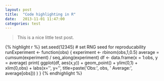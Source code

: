 ```yaml
---
layout: post
title:  "Code highlighting in R"
date:   2013-11-01 11:47:00
categories: test
---
```


> This is a nice little test post.

{% highlight r %}
set.seed(12345)  # set RNG seed for reproducability
runExperiment <- function(obs) {
	experiment <- rbinom(obs,1,0.5)
	average = cumsum(experiment) / seq_along(experiment)
	df <- data.frame(x = 1:obs, y = average)
	print(
		ggplot(df, aes(x,y)) +
		geom_point() +
		ylim(0,1) + xlim(0,obs) + labs(x='', y='', title=paste('Obs:', obs, ' Average:', average[obs]))
	)
}
{% endhighlight %}
